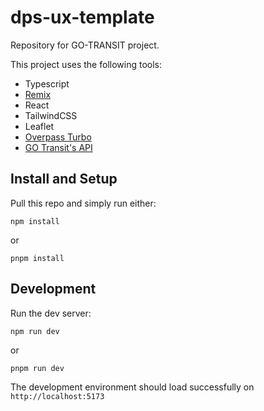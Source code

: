# dps-ux-template

Repository for GO-TRANSIT project.

This project uses the following tools:

- Typescript
- [Remix](https://remix.run/)
- React
- TailwindCSS
- Leaflet
- [Overpass Turbo](https://overpass-turbo.eu/)
- [GO Transit's API](https://api.openmetrolinx.com/OpenDataAPI/Help/Index/en)

## Install and Setup

Pull this repo and simply run either:

```shellscript
npm install
```

or

```shellscript
pnpm install
```

## Development

Run the dev server:

```shellscript
npm run dev
```

or

```shellscript
pnpm run dev
```

The development environment should load successfully on `http://localhost:5173`
